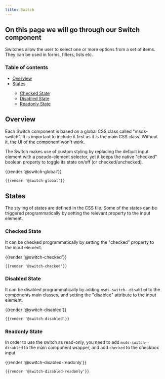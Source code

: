 ```yaml
---
title: Switch 
---
```


## On this page we will go through our Switch component 

Switches allow the user to select one or more options from a set of items.
They can be used in forms, filters, lists etc.

### Table of contents

<div class="row">
    <div class="col-4">
        <ul class="document__unordered-list">
             <li class="document__unordered-list-item">
                 <a class="msds-link" href="#overview">Overview</a>
             </li>   
              <li class="document__unordered-list-item">
                 <a class="msds-link" href="#states">States</a>
             </li>          
             <ul class="document__unordered-list">
                <li class="document__unordered-list-item">
                    <a class="msds-link" href="#checked-state">Checked State</a>
                </li>
                <li class="document__unordered-list-item">
                    <a class="msds-link" href="#disabled-state">Disabled State</a>
                </li>
                <li class="document__unordered-list-item">
                    <a class="msds-link" href="#readonly-state">Readonly State</a>
                </li>
            </ul>             
         </ul>    
    </div>    
</div>

## Overview
Each Switch component is based on a global CSS class called "msds-switch". It is important to include it first as it is the main CSS class. Without it, the UI of the component won't work.

The Switch makes use of custom styling by replacing the default input element with a pseudo-element selector, yet it keeps the native "checked" boolean property to toggle its state on/off (or checked/unchecked).

<div class="element-preview">
  <div class="element-preview__inner">{{render '@switch-global'}}</div>
</div>

```html
{{render '@switch-global'}}
```

## States
The styling of states are defined in the CSS file. Some of the states can be triggered programmatically by setting the relevant property to the input element. 

### Checked State

It can be checked programmatically by setting the "checked" property to the input element.
<div class="element-preview">
  <div class="element-preview__inner">{{render '@switch-checked'}}</div>
</div>

```html
{{render '@switch-checked'}}
```

### Disabled State

It can be disabled programmatically by adding <code>msds-switch--disabled</code> to the components main classes, and setting the "disabled" attribute to the input element. 
<div class="element-preview">
  <div class="element-preview__inner">{{render '@switch-disabled'}}</div>
</div>

```html
{{render '@switch-disabled'}}
```

### Readonly State

In order to use the switch as read-only, you need to add <code>msds-switch--disabled</code> to the main component wrapper, and add <code>checked</code> to the checkbox input
<div class="element-preview">
  <div class="element-preview__inner">{{render '@switch-disabled-readonly'}}</div>
</div>

```html
{{render '@switch-disabled-readonly'}}
```